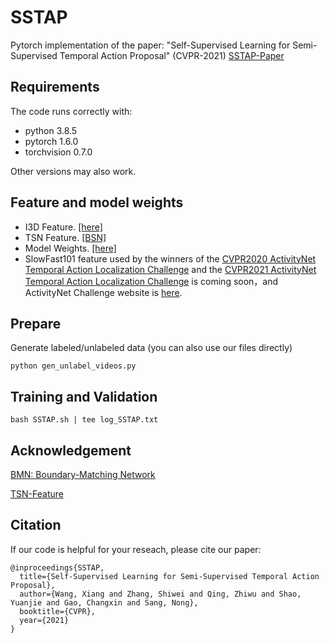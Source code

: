 # SSTAP
Pytorch implementation of the paper: "Self-Supervised Learning for Semi-Supervised Temporal Action Proposal" (CVPR-2021) 
[SSTAP-Paper](https://openaccess.thecvf.com/content/CVPR2021/papers/Wang_Self-Supervised_Learning_for_Semi-Supervised_Temporal_Action_Proposal_CVPR_2021_paper.pdf)

## Requirements
The code runs correctly with:

* python 3.8.5
* pytorch 1.6.0
* torchvision 0.7.0

Other versions may also work. 

## Feature and model weights
* I3D Feature. [[here]](https://zenodo.org/record/5035205#.YNmAhLvitPY)
* TSN Feature. [[BSN]](https://github.com/wzmsltw/BSN-boundary-sensitive-network)
* Model Weights. [[here]](https://zenodo.org/record/5036065#.YNmAE7vitPY)
* SlowFast101 feature used by the winners of the [CVPR2020 ActivityNet Temporal Action Localization Challenge](https://arxiv.org/abs/2006.07526) and the [CVPR2021 ActivityNet Temporal Action Localization Challenge](https://arxiv.org/abs/2106.11812) is coming soon，and ActivityNet Challenge website is [here](http://activity-net.org/challenges/2021/tasks/anet_localization.html).

## Prepare 
Generate labeled/unlabeled data (you can also use our files directly)
```
python gen_unlabel_videos.py
```

## Training and Validation
```
bash SSTAP.sh | tee log_SSTAP.txt
```

## Acknowledgement

[BMN: Boundary-Matching Network](https://github.com/JJBOY/BMN-Boundary-Matching-Network) 

[TSN-Feature](https://github.com/wzmsltw/BSN-boundary-sensitive-network)

## Citation
If our code is helpful for your reseach, please cite our paper:

```
@inproceedings{SSTAP,
  title={Self-Supervised Learning for Semi-Supervised Temporal Action Proposal},
  author={Wang, Xiang and Zhang, Shiwei and Qing, Zhiwu and Shao, Yuanjie and Gao, Changxin and Sang, Nong},
  booktitle={CVPR},
  year={2021}
}
```
